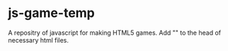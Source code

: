 # js-game-temp

A repositry of javascript for making HTML5 games. 
Add "<script src="https://lvoz2.github.io/js-game-temp/core.js"></script>" to the head of necessary html files.
